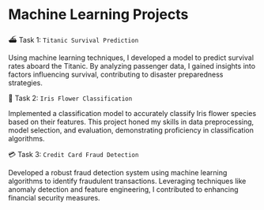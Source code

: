 # Machine Learning Projects

⛴️ Task 1: `Titanic Survival Prediction`

Using machine learning techniques, I developed a model to predict survival rates aboard the Titanic. By analyzing passenger data, I gained insights into factors influencing survival, contributing to disaster preparedness strategies.

🌺 Task 2: `Iris Flower Classification`

Implemented a classification model to accurately classify Iris flower species based on their features. This project honed my skills in data preprocessing, model selection, and evaluation, demonstrating proficiency in classification algorithms.

💳 Task 3: `Credit Card Fraud Detection`

Developed a robust fraud detection system using machine learning algorithms to identify fraudulent transactions. Leveraging techniques like anomaly detection and feature engineering, I contributed to enhancing financial security measures.

